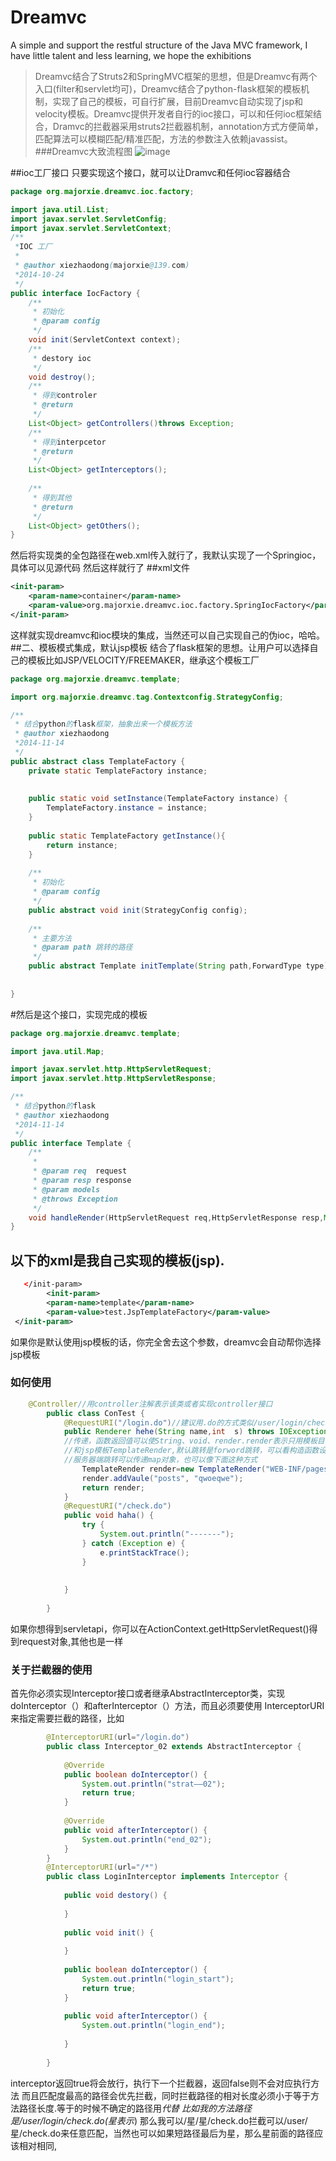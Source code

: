 Dreamvc
=================================== 
A simple and support the restful structure of the Java MVC framework, I have little talent and less learning, we hope the exhibitions
>Dreamvc结合了Struts2和SpringMVC框架的思想，但是Dreamvc有两个入口(filter和servlet均可)，Dreamvc结合了python-flask框架的模板机制，实现了自己的模板，可自行扩展，目前Dreamvc自动实现了jsp和velocity模板。Dreamvc提供开发者自行的ioc接口，可以和任何ioc框架结合，Dramvc的拦截器采用struts2拦截器机制，annotation方式方便简单，匹配算法可以模糊匹配/精准匹配，方法的参数注入依赖javassist。
###Dreamvc大致流程图
![image](https://github.com/xiexiaodong/Dreamvc/blob/master/library/Dreamvc.png)

##ioc工厂接口
只要实现这个接口，就可以让Dramvc和任何ioc容器结合
```java
package org.majorxie.dreamvc.ioc.factory;

import java.util.List;
import javax.servlet.ServletConfig;
import javax.servlet.ServletContext;
/**
 *IOC 工厂
 *
 * @author xiezhaodong(majorxie@139.com)
 *2014-10-24
 */
public interface IocFactory {
	/**
	 * 初始化
	 * @param config
	 */
	void init(ServletContext context);
	/**
	 * destory ioc
	 */
	void destroy();
	/**
	 * 得到controler
	 * @return
	 */
	List<Object> getControllers()throws Exception;
	/**
	 * 得到interpcetor
	 * @return
	 */
	List<Object> getInterceptors();
	
	/**
	 * 得到其他
	 * @return
	 */
	List<Object> getOthers();
}

```
然后将实现类的全包路径在web.xml传入就行了，我默认实现了一个Springioc，具体可以见源代码
然后这样就行了
##xml文件
```xml
<init-param>
	<param-name>container</param-name>
	<param-value>org.majorxie.dreamvc.ioc.factory.SpringIocFactory</param-value>
</init-param>
```
这样就实现dreamvc和ioc模块的集成，当然还可以自己实现自己的伪ioc，哈哈。
##二、模板模式集成，默认jsp模板
结合了flask框架的思想。让用户可以选择自己的模板比如JSP/VELOCITY/FREEMAKER，继承这个模板工厂
```java
package org.majorxie.dreamvc.template;

import org.majorxie.dreamvc.tag.Contextconfig.StrategyConfig;

/**
 * 结合python的flask框架，抽象出来一个模板方法
 * @author xiezhaodong
 *2014-11-14
 */
public abstract class TemplateFactory {
	private static TemplateFactory instance;
	
	
	public static void setInstance(TemplateFactory instance) {
		TemplateFactory.instance = instance;
	}
	
	public static TemplateFactory getInstance(){
		return instance;
	}
	
	/**
	 * 初始化
	 * @param config
	 */
	public abstract void init(StrategyConfig config);
	
	/**
	 * 主要方法
	 * @param path 跳转的路径
	 */
	public abstract Template initTemplate(String path,ForwardType type) throws Exception;
	
	
}
```
#然后是这个接口，实现完成的模板
```java
package org.majorxie.dreamvc.template;

import java.util.Map;

import javax.servlet.http.HttpServletRequest;
import javax.servlet.http.HttpServletResponse;

/**
 * 结合python的flask
 * @author xiezhaodong
 *2014-11-14
 */
public interface Template {
	/**
	 * 
	 * @param req  request
	 * @param resp response
	 * @param models 
	 * @throws Exception
	 */
	void handleRender(HttpServletRequest req,HttpServletResponse resp,Map<String, Object> models)throws Exception;
}

```
## 以下的xml是我自己实现的模板(jsp).
```xml
   </init-param>
	    <init-param>
	    <param-name>template</param-name>
	    <param-value>test.JspTemplateFactory</param-value>
 </init-param>
```
如果你是默认使用jsp模板的话，你完全舍去这个参数，dreamvc会自动帮你选择jsp模板

### 如何使用
```java
	@Controller//用controller注解表示该类或者实现controller接口
		public class ConTest {
			@RequestURI("/login.do")//建议用.do的方式类似/user/login/check.do,参数传递最好全部都传，不传递会报404
			public Renderer hehe(String name,int  s) throws IOException{//目前还不支持bean传递，只要传统的参数
			//传递，函数返回值可以使String、void、render.render表示只用模板目前有/JsonTemplate/TextTemplate/
			//和jsp模板TemplateRender,默认跳转是forword跳转，可以看构造函数设置FORWARD.Rediect设置客户端跳转
			//服务器端跳转可以传递map对象，也可以像下面这种方式
				TemplateRender render=new TemplateRender("WEB-INF/pages/test.jsp");
				render.addVaule("posts", "qwoeqwe");
				return render;	
			}
			@RequestURI("/check.do")
			public void haha() {
				try {
					System.out.println("-------");
				} catch (Exception e) {
					e.printStackTrace();
				}
			
				
			}
		
		}
```

如果你想得到servletapi，你可以在ActionContext.getHttpServletRequest()得到request对象,其他也是一样
### 关于拦截器的使用
首先你必须实现Interceptor接口或者继承AbstractInterceptor类，实现doInterceptor（）和afterInterceptor（）方法，而且必须要使用
InterceptorURI来指定需要拦截的路径，比如
```java
		@InterceptorURI(url="/login.do")
		public class Interceptor_02 extends AbstractInterceptor {
		
			@Override
			public boolean doInterceptor() {
				System.out.println("strat——02");
				return true;
			}
		
			@Override
			public void afterInterceptor() {
				System.out.println("end_02");
			}
		}
		@InterceptorURI(url="/*")
		public class LoginInterceptor implements Interceptor {
		
			public void destory() {
		
			}
		
			public void init() {
		
			}
		
			public boolean doInterceptor() {
				System.out.println("login_start");
				return true;
			}
		
			public void afterInterceptor() {
				System.out.println("login_end");
		
			}
		
		}
```
interceptor返回true将会放行，执行下一个拦截器，返回false则不会对应执行方法
而且匹配度最高的路径会优先拦截，同时拦截路径的相对长度必须小于等于方法路径长度.等于的时候不确定的路径用*代替
比如我的方法路径是/user/login/check.do(星表示*)
那么我可以/星/星/check.do拦截可以/user/星/check.do来任意匹配，当然也可以如果短路径最后为星，那么星前面的路径应该相对相同,

		

  
  
  
  
